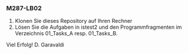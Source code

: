 ### M287-LB02
1. Klonen Sie dieses Repository auf Ihren Rechner
2. Lösen Sie die Aufgaben in istest2 und den Programmfragmenten
im Verzeichnis 01_Tasks_A resp. 01_Tasks_B.

Viel Erfolg!
D. Garavaldi